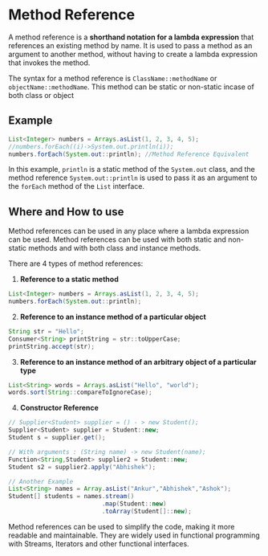 # Method Reference

A method reference is a **shorthand notation for a lambda expression** that references an existing method by name. It is used to pass a method as an argument to another method, without having to create a lambda expression that invokes the method. 

The syntax for a method reference is `ClassName::methodName` or `objectName::methodName`. This method can be static or non-static incase of both class or object 

## Example

~~~java
List<Integer> numbers = Arrays.asList(1, 2, 3, 4, 5);
//numbers.forEach((i)->System.out.println(i));
numbers.forEach(System.out::println); //Method Reference Equivalent
~~~

In this example, `println` is a static method of the `System.out` class, and the method reference `System.out::println` is used to pass it as an argument to the `forEach` method of the `List` interface.

## Where and How to use

Method references can be used in any place where a lambda expression can be used.  Method references can be used with both static and non-static methods and with both class and instance methods. 

There are 4 types of method references:
1. **Reference to a static method**
~~~java
List<Integer> numbers = Arrays.asList(1, 2, 3, 4, 5);
numbers.forEach(System.out::println);
~~~

2. **Reference to an instance method of a particular object**
~~~java
String str = "Hello";
Consumer<String> printString = str::toUpperCase;
printString.accept(str);
~~~

3. **Reference to an instance method of an arbitrary object of a particular type**
~~~java
List<String> words = Arrays.asList("Hello", "world");
words.sort(String::compareToIgnoreCase);
~~~

4. **Constructor Reference**
~~~java
// Supplier<Student> supplier = () - > new Student();
Supplier<Student> supplier = Student::new;
Student s = supplier.get();

// With arguments : (String name) -> new Student(name); 
Function<String,Student> supplier2 = Student::new;
Student s2 = supplier2.apply("Abhishek");

// Another Example
List<String> names = Array.asList("Ankur","Abhishek","Ashok");
Student[] students = names.stream()
						  .map(Student::new)
						  .toArray(Student[]::new);
~~~


Method references can be used to simplify the code, making it more readable and maintainable. They are widely used in functional programming with Streams, Iterators and other functional interfaces.